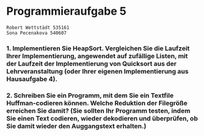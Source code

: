# Programmieraufgabe 5
    Robert Wettstädt 535161
    Sona Pecenakova 540607

### 1. Implementieren Sie HeapSort. Vergleichen Sie die Laufzeit Ihrer Implementierung, angewendet auf zufällige Listen, mit der Laufzeit der Implementierung von Quicksort aus der Lehrveranstaltung (oder Ihrer eigenen Implementierung aus Hausaufgabe 4).

### 2. Schreiben Sie ein Programm, mit dem Sie ein Textfile Huffman-codieren können. Welche Reduktion der Filegröße erreichen Sie damit? (Sie sollten Ihr Programm testen, indem Sie einen Text codieren, wieder dekodieren und überprüfen, ob Sie damit wieder den Auggangstext erhalten.)